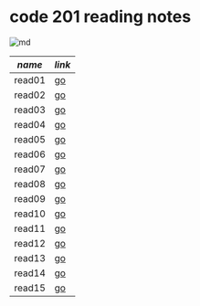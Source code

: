 # **code 201 reading notes**

![md](https://justyy.com/wp-content/uploads/2016/01/markdown-syntax-language.png)

*name*          |    *link*
----------------|-------------------
read01          | [go](read01.md)
read02          | [go](read02.md)
read03          | [go](read03.md)
read04          | [go](read04.md)
read05          | [go](read05.md)
read06          | [go](read06.md)
read07          | [go](read07.md)
read08          | [go](read08.md)
read09          | [go](read09.md)
read10          | [go](read10.md)
read11          | [go](read11.md)
read12          | [go](read12.md)
read13          | [go](read13.md)
read14          | [go](read14.md)
read15          | [go](read15.md)

